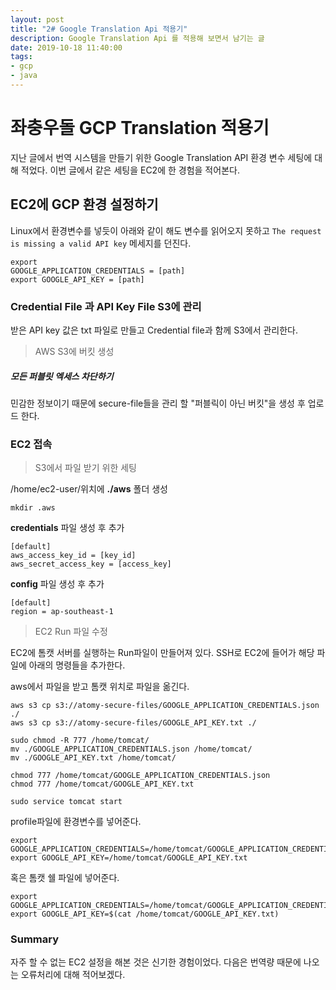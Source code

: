 ```yaml
---
layout: post
title: "2# Google Translation Api 적용기"
description: Google Translation Api 를 적용해 보면서 남기는 글
date: 2019-10-18 11:40:00
tags:
- gcp
- java
---
```


# 좌충우돌 GCP Translation 적용기

지난 글에서 번역 시스템을 만들기 위한 Google Translation API 환경 변수 세팅에 대해 적었다. 이번 글에서 같은 세팅을 EC2에 한 경험을 적어본다.

## EC2에 GCP 환경 설정하기

Linux에서 환경변수를 넣듯이 아래와 같이 해도 변수를 읽어오지 못하고 `The request is missing a valid API key` 메세지를 던진다.

```
export
GOOGLE_APPLICATION_CREDENTIALS = [path]
export GOOGLE_API_KEY = [path]
``` 



### Credential File 과 API Key File S3에 관리

받은 API key 값은 txt 파일로 만들고 Credential file과 함께 S3에서 관리한다.

>  AWS S3에 버킷 생성

##### 모든 퍼블릿  엑세스 차단하기
민감한 정보이기 때문에 secure-file들을 관리 할 "퍼블릭이 아닌 버킷"을 생성 후 업로드 한다. 




### EC2 접속
> S3에서 파일 받기 위한 세팅


/home/ec2-user/위치에 **./aws** 폴더 생성
```
mkdir .aws
```
**credentials** 파일 생성 후 추가
```
[default]
aws_access_key_id = [key_id]
aws_secret_access_key = [access_key]
```
**config** 파일 생성 후 추가
```
[default]
region = ap-southeast-1
```


> EC2 Run 파일 수정

EC2에 톰캣 서버를 실행하는 Run파일이 만들어져 있다. 
SSH로 EC2에 들어가 해당 파일에 아래의 명령들을 추가한다. 



aws에서 파일을 받고 톰캣 위치로 파일을 옮긴다.
```
aws s3 cp s3://atomy-secure-files/GOOGLE_APPLICATION_CREDENTIALS.json ./
aws s3 cp s3://atomy-secure-files/GOOGLE_API_KEY.txt ./

sudo chmod -R 777 /home/tomcat/
mv ./GOOGLE_APPLICATION_CREDENTIALS.json /home/tomcat/
mv ./GOOGLE_API_KEY.txt /home/tomcat/

chmod 777 /home/tomcat/GOOGLE_APPLICATION_CREDENTIALS.json
chmod 777 /home/tomcat/GOOGLE_API_KEY.txt

sudo service tomcat start
```

profile파일에 환경변수를 넣어준다.
```
export GOOGLE_APPLICATION_CREDENTIALS=/home/tomcat/GOOGLE_APPLICATION_CREDENTIALS.json
export GOOGLE_API_KEY=/home/tomcat/GOOGLE_API_KEY.txt
```
혹은 톰캣 쉘 파일에 넣어준다.
```
export GOOGLE_APPLICATION_CREDENTIALS=/home/tomcat/GOOGLE_APPLICATION_CREDENTIALS.json
export GOOGLE_API_KEY=$(cat /home/tomcat/GOOGLE_API_KEY.txt)
```
### Summary

자주 할 수 없는 EC2 설정을 해본 것은 신기한 경험이었다. 다음은 번역량 때문에 나오는 오류처리에 대해 적어보겠다. 
